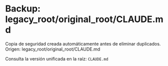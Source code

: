 # Backup: legacy_root/original_root/CLAUDE.md

Copia de seguridad creada automáticamente antes de eliminar duplicados.
Origen: legacy_root/original_root/CLAUDE.md

Consulta la versión unificada en la raíz: `CLAUDE.md`
